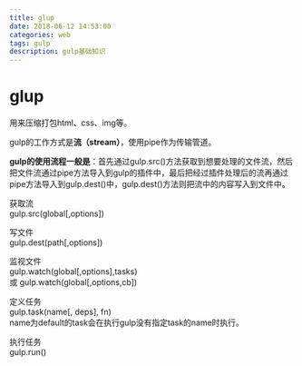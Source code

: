 ```yaml
---
title: glup
date: 2018-06-12 14:53:00
categories: web
tags: gulp
description: gulp基础知识
---
```


# glup

用来压缩打包html、css、img等。

gulp的工作方式是**流（stream）**，使用pipe作为传输管道。

**gulp的使用流程一般是**：首先通过gulp.src()方法获取到想要处理的文件流，然后把文件流通过pipe方法导入到gulp的插件中，最后把经过插件处理后的流再通过pipe方法导入到gulp.dest()中，gulp.dest()方法则把流中的内容写入到文件中。

获取流  
gulp.src(global[,options])

写文件  
gulp.dest(path[,options])

监视文件  
gulp.watch(global[,options],tasks)  
或 gulp.watch(global[,options,cb])

定义任务  
gulp.task(name[, deps], fn)  
name为default的task会在执行gulp没有指定task的name时执行。

执行任务  
gulp.run()
